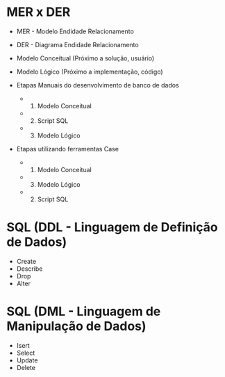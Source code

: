 # MER x DER
- MER - Modelo Endidade Relacionamento
- DER - Diagrama Endidade Relacionamento

- Modelo Conceitual (Próximo a solução, usuário)
- Modelo Lógico (Próximo a implementação, código)

- Etapas Manuais do desenvolvimento de banco de dados
	- 1. Modelo Conceitual
	- 2. Script SQL
	- 3. Modelo Lógico
- Etapas utilizando ferramentas Case
	- 1. Modelo Conceitual 
	- 3. Modelo Lógico
	- 2. Script SQL
	
# SQL (DDL - Linguagem de Definição de Dados)
- Create
- Describe
- Drop
- Alter
# SQL (DML - Linguagem de Manipulação de Dados)
- Isert
- Select
- Update
- Delete